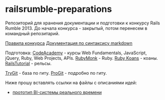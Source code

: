railsrumble-preparations
=======================

Репозиторий для хранения документации и подготовки к конкурсу Rails Rumble 2013. До начала конкурса - закрытый, потом перенесем в командный репозитарий.

[Правила конкурса](http://railsrumble.com/)
[Документация по синтаксису markdown](http://daringfireball.net/projects/markdown/syntax)

Подготовка:
[CodeAcademy](http://www.codecademy.com/) - курсы Web Fundamentals, JavaScript, jQuery, Ruby, Web Projects, APIs.
[RubyMonk](http://rubymonk.com/) - Ruby.
[Ruby Koans](http://rubykoans.com/) - коаны.
[RailsTutorial](http://railstutorial.ru/chapters/beginning) - рельсы.

[TryGit](http://try.github.io/) - база по гиту.
[ProGit](http://git-scm.com/book) - подробно по гиту.

Ниже прошу вставлять ссылки на файлы с описаниями идей:

- [прототип BI-системы реального времени](bi.md)
